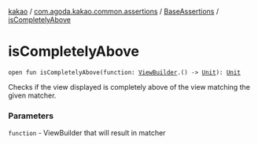 [kakao](../../index.md) / [com.agoda.kakao.common.assertions](../index.md) / [BaseAssertions](index.md) / [isCompletelyAbove](./is-completely-above.md)

# isCompletelyAbove

`open fun isCompletelyAbove(function: `[`ViewBuilder`](../../com.agoda.kakao.common.builders/-view-builder/index.md)`.() -> `[`Unit`](https://kotlinlang.org/api/latest/jvm/stdlib/kotlin/-unit/index.html)`): `[`Unit`](https://kotlinlang.org/api/latest/jvm/stdlib/kotlin/-unit/index.html)

Checks if the view displayed is completely above of the view matching the given matcher.

### Parameters

`function` - ViewBuilder that will result in matcher